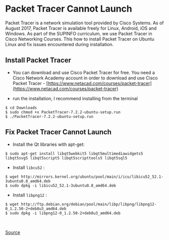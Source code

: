 # Packet Tracer Cannot Launch

Packet Tracer is a network simulation tool provided by Cisco Systems. As of August 2017, Packet Tracer is available freely for Linux, Android, iOS and Windows. As part of the SUPINFO curriculum, we use Packet Tracer in Cisco Networking Courses. This how to install Packet Tracer on Ubuntu Linux and fix issues encountered during installation.

## Install Packet Tracer

- You can download and use Cisco Packet Tracer for free. You need a Cisco Network Academy account in order to download and use Cisco Packet Tracer - [https://www.netacad.com/courses/packet-tracer](https://www.netacad.com/courses/packet-tracer)

- run the installation, I recommend installing from the terminal
```console
$ cd Downloads
$ sudo chmod +x PacketTracer-7.2.2-ubuntu-setup.run
$ ./PacketTracer-7.2.2-ubuntu-setup.run
```


## Fix Packet Tracer Cannot Launch

- Install the Qt libraries with apt-get:
```console
$ sudo apt-get install libqt5webkit5 libqt5multimediawidgets5 libqt5svg5 libqt5script5 libqt5scripttools5 libqt5sql5
```

- Install `libcu52` :
```console
$ wget http://mirrors.kernel.org/ubuntu/pool/main/i/icu/libicu52_52.1-3ubuntu0.8_amd64.deb
$ sudo dpkg -i libicu52_52.1-3ubuntu0.8_amd64.deb
```

- Install `libpng12` :
```console
$ wget http://ftp.debian.org/debian/pool/main/libp/libpng/libpng12-0_1.2.50-2+deb8u3_amd64.deb
$ sudo dpkg -i libpng12-0_1.2.50-2+deb8u3_amd64.deb
```

<br>
  
[Source](https://askubuntu.com/questions/1035523/packet-tracer-7-on-ubuntu-18-04-cannot-launch)
